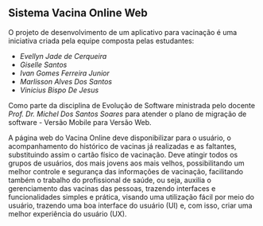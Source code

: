 ## Sistema Vacina Online Web

O projeto de desenvolvimento de um aplicativo para vacinação é uma iniciativa criada pela equipe composta pelas estudantes:
- *Evellyn Jade de Cerqueira*
- *Giselle Santos*
- *Ivan Gomes Ferreira Junior*
- *Marlisson Alves Dos Santos*
- *Vinicius Bispo De Jesus*


Como parte da disciplina de Evolução de Software ministrada pelo docente *Prof. Dr. Michel Dos Santos Soares* para atender o plano de migração de software - Versão Mobile para Versão Web.  

A página web do Vacina Online deve disponibilizar para o usuário, o acompanhamento do histórico de vacinas já realizadas e as faltantes, substituindo assim o cartão físico de vacinação. Deve atingir todos os grupos de usuários, dos mais jovens aos mais velhos, possibilitando um melhor controle e segurança das informações de vacinação, facilitando também o trabalho do profissional de saúde, ou seja, auxilia o gerenciamento das vacinas das pessoas, trazendo interfaces e funcionalidades simples e prática, visando uma utilização fácil por meio do usuário, trazendo uma boa interface do usuário (UI) e, com isso, criar uma melhor experiência do usuário (UX).